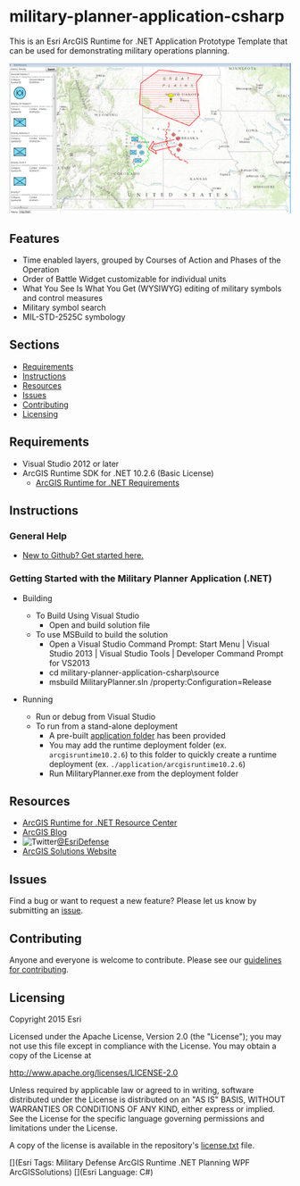 # military-planner-application-csharp

This is an Esri ArcGIS Runtime for .NET Application Prototype Template that can be used for demonstrating military operations planning.

![Image of Military Planner Application](ScreenShot.PNG) 

## Features

* Time enabled layers, grouped by Courses of Action and Phases of the Operation
* Order of Battle Widget customizable for individual units
* What You See Is What You Get (WYSIWYG) editing of military symbols and control measures
* Military symbol search
* MIL-STD-2525C symbology

## Sections

* [Requirements](#requirements)
* [Instructions](#instructions)
* [Resources](#resources)
* [Issues](#issues)
* [Contributing](#contributing)
* [Licensing](#licensing)

## Requirements

* Visual Studio 2012 or later
* ArcGIS Runtime SDK for .NET 10.2.6 (Basic License)
	* [ArcGIS Runtime for .NET Requirements](https://developers.arcgis.com/net/desktop/guide/system-requirements.htm)

## Instructions

### General Help

* [New to Github? Get started here.](http://htmlpreview.github.com/?https://github.com/Esri/esri.github.com/blob/master/help/esri-getting-to-know-github.html)

### Getting Started with the Military Planner Application (.NET)

* Building
	* To Build Using Visual Studio
		* Open and build solution file
	* To use MSBuild to build the solution
		* Open a Visual Studio Command Prompt: Start Menu | Visual Studio 2013 | Visual Studio Tools | Developer Command Prompt for VS2013
		* cd military-planner-application-csharp\source
		* msbuild MilitaryPlanner.sln /property:Configuration=Release

* Running
	* Run or debug from Visual Studio
	* To run from a stand-alone deployment
        * A pre-built [application folder](./application) has been provided
		* You may add the runtime deployment folder (ex. `arcgisruntime10.2.6`) to this folder to quickly create a runtime deployment (ex. `./application/arcgisruntime10.2.6`)
        * Run MilitaryPlanner.exe from the deployment folder

## Resources

* [ArcGIS Runtime for .NET Resource Center](https://developers.arcgis.com/net/)
* [ArcGIS Blog](http://blogs.esri.com/esri/arcgis/)
* ![Twitter](https://g.twimg.com/twitter-bird-16x16.png)[@EsriDefense](http://twitter.com/EsriDefense)
* [ArcGIS Solutions Website](http://solutions.arcgis.com/defense/)

## Issues

Find a bug or want to request a new feature?  Please let us know by submitting an [issue](https://github.com/ArcGIS/military-planner-application-csharp/issues).

## Contributing

Anyone and everyone is welcome to contribute. Please see our [guidelines for contributing](https://github.com/esri/contributing).

## Licensing

Copyright 2015 Esri

Licensed under the Apache License, Version 2.0 (the "License");
you may not use this file except in compliance with the License.
You may obtain a copy of the License at

   http://www.apache.org/licenses/LICENSE-2.0

Unless required by applicable law or agreed to in writing, software
distributed under the License is distributed on an "AS IS" BASIS,
WITHOUT WARRANTIES OR CONDITIONS OF ANY KIND, either express or implied.
See the License for the specific language governing permissions and
limitations under the License.

A copy of the license is available in the repository's [license.txt](license.txt) file.

[](Esri Tags: Military Defense ArcGIS Runtime .NET Planning WPF ArcGISSolutions)
[](Esri Language: C#) 
